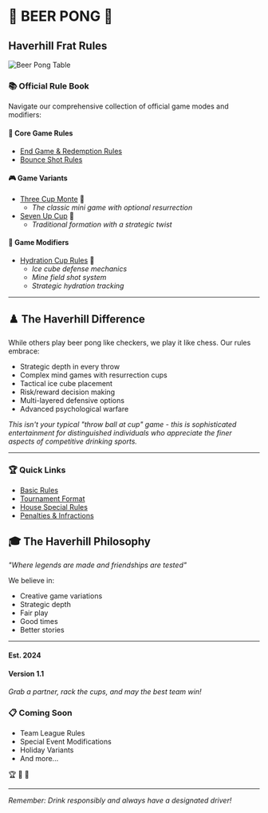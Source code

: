 # 🍺 BEER PONG 🍺
## Haverhill Frat Rules

![Beer Pong Table](https://imgs.search.brave.com/RmB4lGNkhh_aWO4R_tHpjooZi-yboUKjoWVHX6ADzMc/rs:fit:500:0:0:0/g:ce/aHR0cHM6Ly9zdG9y/ZS5hdnJpbGxhdmln/bmUuY29tL2Nkbi9z/aG9wL2ZpbGVzL2Jl/ZXItcG9uZ18wMDAw/Xzk1YjIzOTBkLTRm/ZjgtNDQ2MC1iNWU4/LWIyMDUwMTNjYmM3/MV9mZDE4ZGRiOC03/ODQ1LTQ2MjItYWZh/Ni05M2NlYjYwNjY0/NGRfUHJldi5wbmc_/dj0xNzMxNjk5MzE1/JndpZHRoPTEwMDA)

### 📚 Official Rule Book
Navigate our comprehensive collection of official game modes and modifiers:

#### 🎯 Core Game Rules
- [End Game & Redemption Rules](end-game-rules.md)
- [Bounce Shot Rules](bounce-rules.md)

#### 🎮 Game Variants
- [Three Cup Monte](three-cup-monte.md) 🍷
  - *The classic mini game with optional resurrection*
- [Seven Up Cup](seven-up-cup.md) 🎲
  - *Traditional formation with a strategic twist*

#### 🌟 Game Modifiers
- [Hydration Cup Rules](hydration-cup.md) 🧊
  - *Ice cube defense mechanics*
  - *Mine field shot system*
  - *Strategic hydration tracking*

-------------------

## ♟️ The Haverhill Difference
While others play beer pong like checkers, we play it like chess. Our rules embrace:
- Strategic depth in every throw
- Complex mind games with resurrection cups
- Tactical ice cube placement
- Risk/reward decision making
- Multi-layered defensive options
- Advanced psychological warfare

*This isn't your typical "throw ball at cup" game - this is sophisticated entertainment for distinguished individuals who appreciate the finer aspects of competitive drinking sports.*

-------------------

### 🏆 Quick Links
- [Basic Rules](#)
- [Tournament Format](#)
- [House Special Rules](#)
- [Penalties & Infractions](#)

## 🎓 The Haverhill Philosophy
*"Where legends are made and friendships are tested"*

We believe in:
- Creative game variations
- Strategic depth
- Fair play
- Good times
- Better stories

-------------------

#### Est. 2024
#### Version 1.1

*Grab a partner, rack the cups, and may the best team win!* 

### 📋 Coming Soon
- Team League Rules
- Special Event Modifications
- Holiday Variants
- And more...

🏆 🎯 🍻 

-------------------

*Remember: Drink responsibly and always have a designated driver!*